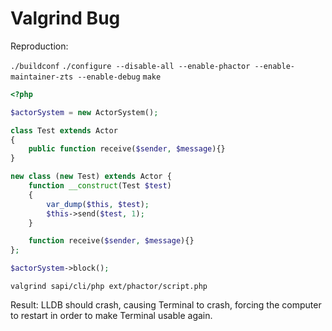 # Valgrind Bug

Reproduction:

`./buildconf`
`./configure --disable-all --enable-phactor --enable-maintainer-zts --enable-debug`
`make`

```php
<?php

$actorSystem = new ActorSystem();

class Test extends Actor
{
    public function receive($sender, $message){}
}

new class (new Test) extends Actor {
    function __construct(Test $test)
    {
        var_dump($this, $test);
        $this->send($test, 1);
    }

    function receive($sender, $message){}
};

$actorSystem->block();
```

`valgrind sapi/cli/php ext/phactor/script.php`

Result:
LLDB should crash, causing Terminal to crash, forcing the computer to restart
in order to make Terminal usable again.
